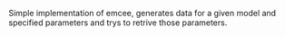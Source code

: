 Simple implementation of emcee, generates data for a given model and specified parameters and trys to retrive those parameters.
